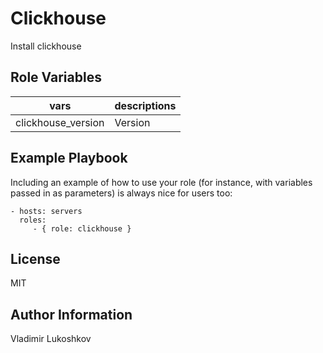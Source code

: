 Clickhouse
=========

Install clickhouse



Role Variables
--------------

| vars | descriptions |
|----|--------------------|
| clickhouse_version | Version |


Example Playbook
----------------

Including an example of how to use your role (for instance, with variables passed in as parameters) is always nice for users too:

    - hosts: servers
      roles:
         - { role: clickhouse }

License
-------

MIT

Author Information
------------------

Vladimir Lukoshkov
